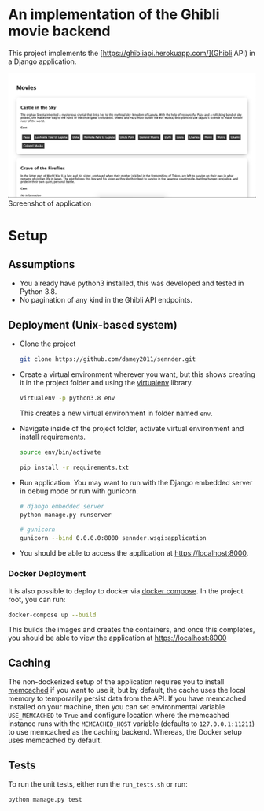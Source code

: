 # An implementation of the Ghibli movie backend
This project implements the [https://ghibliapi.herokuapp.com/](Ghibli API) in a Django application.

![image](ghibli.png)
Screenshot of application

# Setup
## Assumptions
- You already have python3 installed, this was developed and tested in Python 3.8.
- No pagination of any kind in the Ghibli API endpoints.

## Deployment (Unix-based system)
- Clone the project
    ```bash
    git clone https://github.com/damey2011/sennder.git
    ```
  
- Create a virtual environment wherever you want, but this shows creating it in the 
    project folder and using the [virtualenv](https://pypi.org/project/virtualenv/) 
    library.
    ```bash
    virtualenv -p python3.8 env
     ```
  This creates a new virtual environment in folder named `env`.

- Navigate inside of the project folder, activate virtual environment and install 
    requirements.
   ```bash
  source env/bin/activate
  ```
  ```bash
  pip install -r requirements.txt
  ```
  
- Run application. You may want to run with the Django embedded server in debug mode 
    or run with gunicorn.
  ```bash
  # django embedded server
  python manage.py runserver
  ```
  ```bash
  # gunicorn
  gunicorn --bind 0.0.0.0:8000 sennder.wsgi:application
  ```
- You should be able to access the application at [https://localhost:8000](https://localhost:8000).


### Docker Deployment
It is also possible to deploy to docker via [docker compose](https://docs.docker.com/compose/).
In the project root, you can run:
```bash
docker-compose up --build
```
This builds the images and creates the containers, and once this completes, you should be 
able to view the application at [https://localhost:8000](https://localhost:8000) 


## Caching
The non-dockerized setup of the application requires you to install 
[memcached](https://memcached.org) if you want to use it, but by default, the cache 
uses the local memory to temporarily persist data from the API. If you have memcached 
installed on your machine, then you can set environmental variable `USE_MEMCACHED` to `True` 
and configure location where the memcached instance runs with the `MEMCACHED_HOST` 
variable (defaults to `127.0.0.1:11211`) to use memcached as the caching backend. 
Whereas, the Docker setup uses memcached by default.


## Tests
To run the unit tests, either run the `run_tests.sh` or run:
```bash
python manage.py test
```